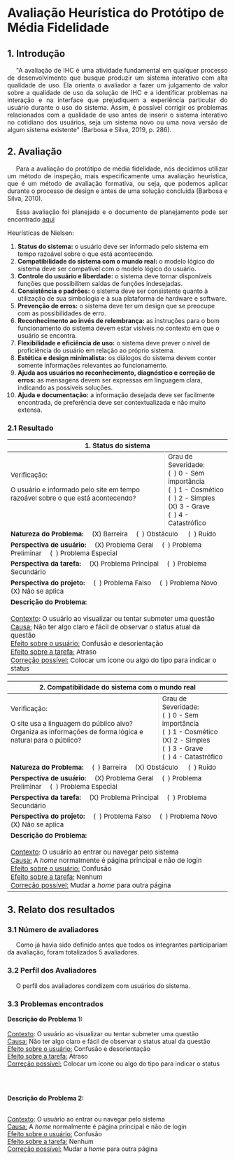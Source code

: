 # Avaliação Heurística do Protótipo de Média Fidelidade

## 1. Introdução

<p style="text-indent: 20px; text-align: justify">
"A avaliação de IHC é uma atividade fundamental em qualquer processo de desenvolvimento que busque produzir um sistema interativo com alta qualidade de uso. Ela orienta o avaliador a fazer um julgamento de valor sobre a qualidade de uso da solução de IHC e a identificar problemas na interação e na interface que prejudiquem a experiência particular do usuário durante o uso do sistema. Assim, é possível corrigir os problemas relacionados com a qualidade de uso antes de inserir o sistema interativo no cotidiano dos usuários, seja um sistema novo ou uma nova versão de algum sistema existente" (Barbosa e Silva, 2019, p. 286).
</p>

## 2. Avaliação

<p style="text-indent: 20px; text-align: justify">
Para a avaliação do protótipo de média fidelidade, nós decidimos utilizar um método de inspeção, mais especificamente uma avaliação heurística, que é um método de avaliação formativa, ou seja, que podemos aplicar durante o processo de design e antes de uma solução concluída (Barbosa e Silva, 2010).
</p>

<p style="text-indent: 20px; text-align: justify">
Essa avaliação foi planejada e o documento de planejamento pode ser encontrado <a href="../planejamento_avaliacao_media" target="_blank">aqui</a>
</p>

Heurísticas de Nielsen:

1. **Status do sistema:** o usuário deve ser informado pelo sistema em tempo razoável sobre o que está
acontecendo.
2. **Compatibilidade do sistema com o mundo real:** o modelo lógico do sistema deve ser compatível com o modelo lógico do usuário.
3. **Controle do usuário e liberdade:** o sistema deve tornar disponíveis funções que possibilitem saídas de funções indesejadas.
4. **Consistência e padrões:** o sistema deve ser consistente quanto à utilização de sua simbologia e à sua plataforma de hardware e software.
5. **Prevenção de erros:** o sistema deve ter um design que se preocupe com as possibilidades de erro.
6. **Reconhecimento ao invés de relembrança:** as instruções para o bom funcionamento do sistema devem estar visíveis no contexto em que o usuário se encontra.
7. **Flexibilidade e eficiência de uso:** o sistema deve prever o nível de proficiência do usuário em relação ao próprio sistema.
8. **Estética e design minimalista:** os diálogos do sistema devem conter somente informações relevantes ao funcionamento.
9. **Ajuda aos usuários no reconhecimento, diagnóstico e correção de erros:** as mensagens devem ser expressas em linguagem clara, indicando as possíveis soluções.
10. **Ajuda e documentação:** a informação desejada deve ser facilmente encontrada, de preferência deve ser contextualizada e não muito extensa.

### 2.1 Resultado

<div style="text-align: center">
<table style="font-size: 15px">
<thead>
  <tr>
    <th colspan="2">1. Status do sistema</th>
  </tr>
</thead>
<tbody>
  <tr>
    <td style="border-right: 0.5px solid #e8e8e8">Verificação: <br />  <p> O usuário e informado pelo site em tempo razoável sobre o que está acontecendo?</p>
    </td>
    <td>Grau de Severidade: <br /> (&nbsp;&nbsp;) 0 - Sem importância <br /> (&nbsp;&nbsp;) 1 - Cosmético <br /> (&nbsp;&nbsp;) 2 - Simples <br /> (X) 3 - Grave <br />  (&nbsp;&nbsp;) 4 - Catastrófico <br />
    </td>
  </tr>
  <tr>
    <td colspan="2">
        <b>Natureza do Problema:</b>&emsp; (X) Barreira&emsp; (&nbsp;&nbsp;) Obstáculo &emsp;  (&nbsp;&nbsp;) Ruído
    </td>
  </tr>
  <tr>
    <td colspan="2">
        <b>Perspectiva de usuário:</b>&emsp; (X) Problema Geral&emsp;  (&nbsp;&nbsp;) Problema Preliminar&emsp;  (&nbsp;&nbsp;) Problema Especial
    </td>
  </tr>
  <tr>
    <td colspan="2">
        <b>Perspectiva da tarefa:</b>&emsp; (X) Problema Principal&emsp;  (&nbsp;&nbsp;)  Problema Secundário
    </td>
  </tr>
  <tr>
    <td colspan="2">
        <b>Perspectiva do projeto:</b>&emsp; (&nbsp;&nbsp;) Problema Falso&emsp;  (&nbsp;&nbsp;)  Problema Novo&emsp;  (X) Não se aplica
    </td>
  </tr>
  <tr>
    <td  colspan="2">
      <b>Descrição do Problema:</b> <br /> <br /> <u>Contexto</u>: O usuário ao visualizar ou tentar submeter uma questão <br /> <u>Causa:</u> Não ter algo claro e fácil de observar o status atual da questão <br /> <u>Efeito sobre o usuário:</u> Confusão e desorientação <br /> <u>Efeito sobre a tarefa:</u> Atraso <br /> <u>Correção possível:</u> Colocar um ícone ou algo do tipo para indicar o status
    </td>
  </tr>
</tbody>
</table>
</div>

<div style="text-align: center">
<table style="font-size: 15px">
<thead>
  <tr>
    <th colspan="2">2. Compatibilidade do sistema com o mundo real</th>
  </tr>
</thead>
<tbody>
  <tr>
    <td style="border-right: 0.5px solid #e8e8e8">Verificação: <br />  <p> O site usa a linguagem do público alvo? <br />Organiza as informações de forma lógica e natural para o público?</p>
    </td>
    <td>Grau de Severidade: <br /> (&nbsp;&nbsp;) 0 - Sem importância <br /> (&nbsp;&nbsp;) 1 - Cosmético <br /> (X) 2 - Simples <br /> (&nbsp;&nbsp;) 3 - Grave <br />  (&nbsp;&nbsp;) 4 - Catastrófico <br />
    </td>
  </tr>
  <tr>
    <td colspan="2">
        <b>Natureza do Problema:</b>&emsp; (&nbsp;&nbsp;) Barreira&emsp; (X) Obstáculo &emsp;  (&nbsp;&nbsp;) Ruído
    </td>
  </tr>
  <tr>
    <td colspan="2">
        <b>Perspectiva de usuário:</b>&emsp; (X) Problema Geral&emsp;  (&nbsp;&nbsp;) Problema Preliminar&emsp;  (&nbsp;&nbsp;) Problema Especial
    </td>
  </tr>
  <tr>
    <td colspan="2">
        <b>Perspectiva da tarefa:</b>&emsp; (X) Problema Principal&emsp;  (&nbsp;&nbsp;)  Problema Secundário
    </td>
  </tr>
  <tr>
    <td colspan="2">
        <b>Perspectiva do projeto:</b>&emsp; (&nbsp;&nbsp;) Problema Falso&emsp;  (&nbsp;&nbsp;)  Problema Novo&emsp;  (X) Não se aplica
    </td>
  </tr>
  <tr>
    <td  colspan="2">
      <b>Descrição do Problema:</b> <br /> <br /> <u>Contexto</u>: O usuário ao entrar ou navegar pelo sistema <br /> <u>Causa:</u> A <i>home</i> normalmente é página principal e não de login <br /> <u>Efeito sobre o usuário:</u> Confusão <br /> <u>Efeito sobre a tarefa:</u> Nenhum <br /> <u>Correção possível:</u> Mudar a <i>home</i> para outra página
    </td>
  </tr>
</tbody>
</table>
</div>

## 3. Relato dos resultados

### 3.1 Número de avaliadores

<p style="text-indent: 20px; text-align: justify">
Como já havia sido definido antes que todos os integrantes participariam da avaliação, foram totalizados 5 avaliadores. 
</p>


### 3.2 Perfil dos Avaliadores

<p style="text-indent: 20px; text-align: justify">
O perfil dos avaliadores condizem com usuários do sistema.
</p>

### 3.3 Problemas encontrados
<p>
  <b>Descrição do Problema 1:</b> <br /> <br /> 
  <u>Contexto</u>: O usuário ao visualizar ou tentar submeter uma questão <br /> 
  <u>Causa:</u> Não ter algo claro e fácil de observar o status atual da questão <br />
  <u>Efeito sobre o usuário:</u> Confusão e desorientação <br />
  <u>Efeito sobre a tarefa:</u> Atraso <br />
  <u>Correção possível:</u> Colocar um ícone ou algo do tipo para indicar o status

  <br/><br/>

  <b>Descrição do Problema 2:</b> <br /> <br />
  
  <u>Contexto</u>: O usuário ao entrar ou navegar pelo sistema <br />
  <u>Causa:</u> A <i>home</i> normalmente é página principal e não de login <br />
  <u>Efeito sobre o usuário:</u> Confusão <br />
  <u>Efeito sobre a tarefa:</u> Nenhum <br />
  <u>Correção possível:</u> Mudar a <i>home</i> para outra página
</p>
